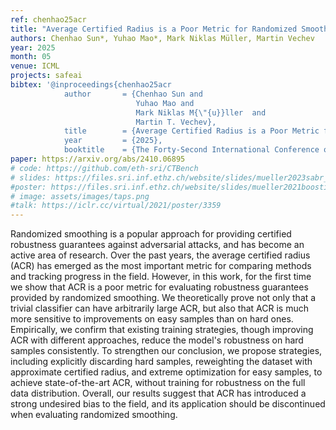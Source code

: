 ```yaml
---
ref: chenhao25acr
title: "Average Certified Radius is a Poor Metric for Randomized Smoothing"
authors: Chenhao Sun*, Yuhao Mao*, Mark Niklas Müller, Martin Vechev
year: 2025
month: 05
venue: ICML
projects: safeai
bibtex: '@inproceedings{chenhao25acr
			author       = {Chenhao Sun and
                            Yuhao Mao and
							Mark Niklas M{\"{u}}ller  and
							Martin T. Vechev},
			title        = {Average Certified Radius is a Poor Metric for Randomized Smoothing},
			year         = {2025},
			booktitle    = {The Forty-Second International Conference on Machine Learning}'
paper: https://arxiv.org/abs/2410.06895
# code: https://github.com/eth-sri/CTBench
# slides: https://files.sri.inf.ethz.ch/website/slides/mueller2023sabr_slides.pdf
#poster: https://files.sri.inf.ethz.ch/website/slides/mueller2021boosting_poster.pdf
# image: assets/images/taps.png
#talk: https://iclr.cc/virtual/2021/poster/3359
---
```


Randomized smoothing is a popular approach for providing certified robustness guarantees against adversarial attacks, and has become an active area of research. Over the past years, the average certified radius (ACR) has emerged as the most important metric for comparing methods and tracking progress in the field. However, in this work, for the first time we show that ACR is a poor metric for evaluating robustness guarantees provided by randomized smoothing. We theoretically prove not only that a trivial classifier can have arbitrarily large ACR, but also that ACR is much more sensitive to improvements on easy samples than on hard ones. Empirically, we confirm that existing training strategies, though improving ACR with different approaches, reduce the model's robustness on hard samples consistently. To strengthen our conclusion, we propose strategies, including explicitly discarding hard samples, reweighting the dataset with approximate certified radius, and extreme optimization for easy samples, to achieve state-of-the-art ACR, without training for robustness on the full data distribution. Overall, our results suggest that ACR has introduced a strong undesired bias to the field, and its application should be discontinued when evaluating randomized smoothing.